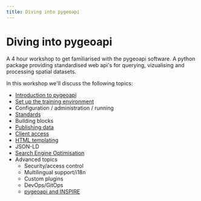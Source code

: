 ```yaml
---
title: Diving into pygeoapi
---
```


# Diving into pygeoapi

A 4 hour workshop to get familiarised with the pygeoapi software. A python package providing standardised web api's for querying, vizualising and processing spatial datasets.

In this workshop we'll discuss the following topics:

- [Introduction to pygeoapi](intro/index.md)
- [Set up the training environment](setup/index.md)
- Configuration / administration / running
- [Standards](standards/index.md)
- Building blocks
- [Publishing data](publish/index.md)
- [Client access](clients/index.md)
- [HTML templating](templates/index.md)
- JSON-LD
- [Search Engine Optimisation](seo/index.md) 
- Advanced topics
  - Security/access control
  - Multilingual support/i18n
  - Custom plugins
  - DevOps/GitOps
  - [pygeoapi and INSPIRE](advanced/inspire.md)